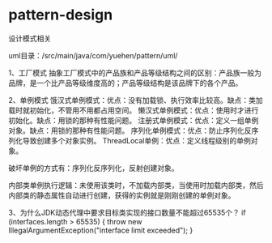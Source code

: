 # pattern-design
设计模式相关

uml目录：/src/main/java/com/yuehen/pattern/uml/

1、工厂模式
抽象工厂模式中的产品族和产品等级结构之间的区别：产品族一般为品牌，是一个比产品等级维度高的；产品等级结构是该品牌下的各个产品。

2、单例模式
饿汉式单例模式：优点：没有加载锁、执行效率比较高。缺点：类加载时就初始化，不管用不用都占用空间。
懒汉式单例模式：优点：使用时才进行初始化。缺点：用锁的那种有性能问题。
注册式单例模式：优点：定义一组单例对象。缺点：用锁的那种有性能问题。
序列化单例模式：优点：防止序列化反序列化导致创建多个对象实例。
ThreadLocal单例：优点：定义线程级别的单例对象。

破坏单例的方式有：序列化反序列化，反射创建对象。

内部类单例执行逻辑：未使用该类时，不加载内部类，当使用时加载内部类，然后内部类的静态属性自动进行创建，获得的实例就是刚刚创建的单例对象。

3、为什么JDK动态代理中要求目标类实现的接口数量不能超过65535个？
if (interfaces.length > 65535) {
    throw new IllegalArgumentException("interface limit exceeded");
}